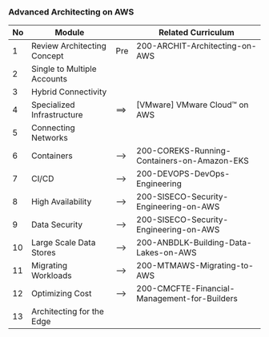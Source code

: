 ### Advanced Architecting on AWS

| No  | Module                      |     | Related Curriculum                           |
| --- | --------------------------- | --- | -------------------------------------------- |
| 1   | Review Architecting Concept | Pre | 200-ARCHIT-Architecting-on-AWS               |
| 2   | Single to Multiple Accounts |     |                                              |
| 3   | Hybrid Connectivity         |     |                                              |
| 4   | Specialized Infrastructure  | ==> | [VMware] VMware Cloud™ on AWS                |
| 5   | Connecting Networks         |     |                                              |
| 6   | Containers                  | --> | 200-COREKS-Running-Containers-on-Amazon-EKS  |
| 7   | CI/CD                       | --> | 200-DEVOPS-DevOps-Engineering                |
| 8   | High Availability           | --> | 200-SISECO-Security-Engineering-on-AWS       |
| 9   | Data Security               | --> | 200-SISECO-Security-Engineering-on-AWS       |
| 10  | Large Scale Data Stores     | --> | 200-ANBDLK-Building-Data-Lakes-on-AWS        |
| 11  | Migrating Workloads         | --> | 200-MTMAWS-Migrating-to-AWS                  |
| 12  | Optimizing Cost             | --> | 200-CMCFTE-Financial-Management-for-Builders |
| 13  | Architecting for the Edge   |     |                                              |
